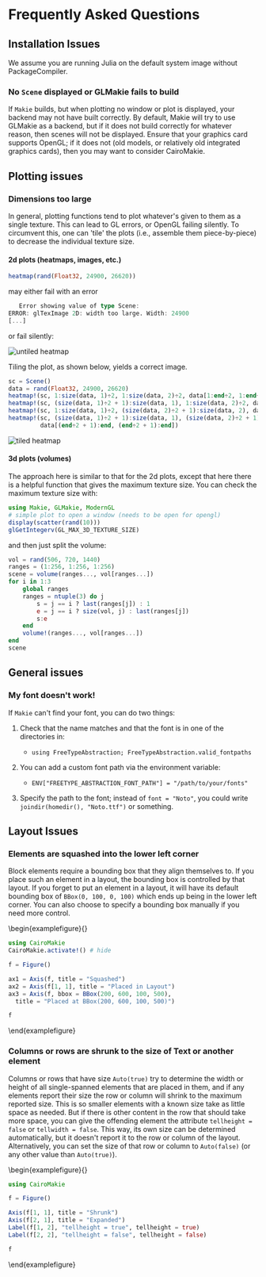 # Frequently Asked Questions

## Installation Issues

We assume you are running Julia on the default system image without PackageCompiler.

### No `Scene` displayed or GLMakie fails to build

If `Makie` builds, but when plotting no window or plot is displayed, your backend may not have built correctly.
By default, Makie will try to use GLMakie as a backend, but if it does not build correctly for whatever reason, then scenes will not be displayed.
Ensure that your graphics card supports OpenGL; if it does not (old models, or relatively old integrated graphics cards), then you may want to consider CairoMakie.

## Plotting issues

### Dimensions too large

In general, plotting functions tend to plot whatever's given to them as a single texture.  This can lead to GL errors, or OpenGL failing silently.  To circumvent this, one can 'tile' the plots (i.e., assemble them piece-by-piece) to decrease the individual texture size.

#### 2d plots (heatmaps, images, etc.)

```julia
heatmap(rand(Float32, 24900, 26620))
```
may either fail with an error
```julia
   Error showing value of type Scene:
ERROR: glTexImage 2D: width too large. Width: 24900
[...]
```
or fail silently:

![untiled heatmap](https://user-images.githubusercontent.com/32143268/55675737-96357280-5894-11e9-9170-1ffd21f544cc.png)

Tiling the plot, as shown below, yields a correct image.

```julia
sc = Scene()
data = rand(Float32, 24900, 26620)
heatmap!(sc, 1:size(data, 1)÷2, 1:size(data, 2)÷2, data[1:end÷2, 1:end÷2])
heatmap!(sc, (size(data, 1)÷2 + 1):size(data, 1), 1:size(data, 2)÷2, data[(end÷2 + 1):end, 1:end÷2])
heatmap!(sc, 1:size(data, 1)÷2, (size(data, 2)÷2 + 1):size(data, 2), data[1:end÷2, (end÷2 + 1):end])
heatmap!(sc, (size(data, 1)÷2 + 1):size(data, 1), (size(data, 2)÷2 + 1):size(data, 2),
         data[(end÷2 + 1):end, (end÷2 + 1):end])
```
![tiled heatmap](https://user-images.githubusercontent.com/32143268/61105143-a3b35780-a496-11e9-83d1-bebe549aa593.png)

#### 3d plots (volumes)

The approach here is similar to that for the 2d plots, except that here there is a helpful function that gives the maximum texture size.
You can check the maximum texture size with:
```julia
using Makie, GLMakie, ModernGL
# simple plot to open a window (needs to be open for opengl)
display(scatter(rand(10)))
glGetIntegerv(GL_MAX_3D_TEXTURE_SIZE)
```
and then just split the volume:
```julia
vol = rand(506, 720, 1440)
ranges = (1:256, 1:256, 1:256)
scene = volume(ranges..., vol[ranges...])
for i in 1:3
    global ranges
    ranges = ntuple(3) do j
        s = j == i ? last(ranges[j]) : 1
        e = j == i ? size(vol, j) : last(ranges[j])
        s:e
    end
    volume!(ranges..., vol[ranges...])
end
scene
```

## General issues

### My font doesn't work!

If `Makie` can't find your font, you can do two things:

1) Check that the name matches and that the font is in one of the directories in:

    - `using FreeTypeAbstraction; FreeTypeAbstraction.valid_fontpaths`

2) You can add a custom font path via the environment variable:

    - `ENV["FREETYPE_ABSTRACTION_FONT_PATH"] = "/path/to/your/fonts"`

3) Specify the path to the font; instead of `font = "Noto"`, you could write `joindir(homedir(), "Noto.ttf")` or something.


## Layout Issues

### Elements are squashed into the lower left corner

Block elements require a bounding box that they align themselves to. If you
place such an element in a layout, the bounding box is controlled by that layout.
If you forget to put an element in a layout, it will have its default bounding box
of `BBox(0, 100, 0, 100)` which ends up being in the lower left corner. You can
also choose to specify a bounding box manually if you need more control.

\begin{examplefigure}{}
```julia
using CairoMakie
CairoMakie.activate!() # hide

f = Figure()

ax1 = Axis(f, title = "Squashed")
ax2 = Axis(f[1, 1], title = "Placed in Layout")
ax3 = Axis(f, bbox = BBox(200, 600, 100, 500),
  title = "Placed at BBox(200, 600, 100, 500)")

f
```
\end{examplefigure}


### Columns or rows are shrunk to the size of Text or another element

Columns or rows that have size `Auto(true)` try to determine the width or height of all
single-spanned elements that are placed in them, and if any elements report their
size the row or column will shrink to the maximum reported size. This is so smaller
elements with a known size take as little space as needed. But if there is other
content in the row that should take more space, you can give the offending element
the attribute `tellheight = false` or `tellwidth = false`. This way, its own size
can be determined automatically, but
it doesn't report it to the row or column of the layout. Alternatively, you can set the size
of that row or column to `Auto(false)` (or any other value than `Auto(true)`).

\begin{examplefigure}{}
```julia
using CairoMakie

f = Figure()

Axis(f[1, 1], title = "Shrunk")
Axis(f[2, 1], title = "Expanded")
Label(f[1, 2], "tellheight = true", tellheight = true)
Label(f[2, 2], "tellheight = false", tellheight = false)

f
```
\end{examplefigure}
